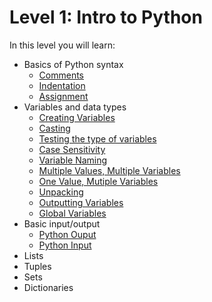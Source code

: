 # Level 1: Intro to Python
In this level you will learn:
- Basics of Python syntax
  - [Comments](https://github.com/Arce-Mdina/Python-Guide/blob/main/Guides/Level%201/python-syntax.md#python-comments)
  - [Indentation](https://github.com/Arce-Mdina/Python-Guide/blob/main/Guides/Level%201/python-syntax.md#python-indentation)
  - [Assignment](https://github.com/Arce-Mdina/Python-Guide/blob/main/Guides/Level%201/python-syntax.md#python-assignment)
- Variables and data types
  - [Creating Variables](https://github.com/Arce-Mdina/Python-Guide/blob/main/Guides/Level%201/python-variables.md#creating-variables)
  - [Casting](https://github.com/Arce-Mdina/Python-Guide/blob/main/Guides/Level%201/python-variables.md#casting)
  - [Testing the type of variables](https://github.com/Arce-Mdina/Python-Guide/blob/main/Guides/Level%201/python-variables.md#testing-the-type)
  - [Case Sensitivity](https://github.com/Arce-Mdina/Python-Guide/blob/main/Guides/Level%201/python-variables.md#case-sensitivity)
  - [Variable Naming](https://github.com/Arce-Mdina/Python-Guide/blob/main/Guides/Level%201/python-variables.md#variable-naming)
  - [Multiple Values, Multiple Variables](https://github.com/Arce-Mdina/Python-Guide/blob/main/Guides/Level%201/python-variables.md#multiple-values-multiple-variables)
  - [One Value, Mutiple Variables](https://github.com/Arce-Mdina/Python-Guide/blob/main/Guides/Level%201/python-variables.md#one-value-mutiple-variables)
  - [Unpacking](https://github.com/Arce-Mdina/Python-Guide/blob/main/Guides/Level%201/python-variables.md#unpacking)
  - [Outputting Variables](https://github.com/Arce-Mdina/Python-Guide/blob/main/Guides/Level%201/python-variables.md#outputting-variables)
  - [Global Variables](https://github.com/Arce-Mdina/Python-Guide/blob/main/Guides/Level%201/python-variables.md#global-variables)
- Basic input/output
  - [Python Ouput](https://github.com/Arce-Mdina/Python-Guide/blob/main/Guides/Level%201/python-input-output.md#python-output)
  - [Python Input](https://github.com/Arce-Mdina/Python-Guide/blob/main/Guides/Level%201/python-input-output.md#python-input)
- Lists
- Tuples
- Sets
- Dictionaries
